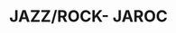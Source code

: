 ---
pid: LLB2
title: JAZZ/ROCK- JAROC
location_transcription: North Philly
zipcode: '19132'
outside_phl: 
neighborhood: Strawberry Mansion
age: '29'
age_range: 20-29
instagram: 
image_file_name: LLB_2.jpg
proposal_transcription: JAROC
topic: Music
topic_summary: '0'
type: 
keywords_other: 
credit: 
image_labels: 
twitter: 
facebook: 
permalink: "/monuments/llb2/"
layout: item-page
---
